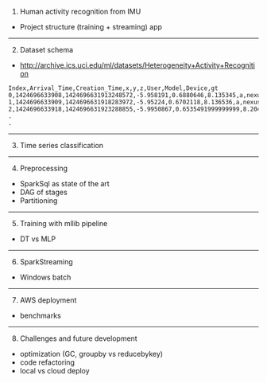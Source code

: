 1. Human activity recognition from IMU

- Project structure (training + streaming) app
___
2. Dataset schema

- http://archive.ics.uci.edu/ml/datasets/Heterogeneity+Activity+Recognition
```
Index,Arrival_Time,Creation_Time,x,y,z,User,Model,Device,gt
0,1424696633908,1424696631913248572,-5.958191,0.6880646,8.135345,a,nexus4,nexus4_1,stand
1,1424696633909,1424696631918283972,-5.95224,0.6702118,8.136536,a,nexus4,nexus4_1,stand
2,1424696633918,1424696631923288855,-5.9950867,0.6535491999999999,8.204376,a,nexus4,nexus4_1,stand
.
.
```
___
3. Time series classification
___
4. Preprocessing

- SparkSql as state of the art
- DAG of stages
- Partitioning
___
5. Training with mllib pipeline
- DT vs MLP
___
6. SparkStreaming

- Windows batch
___
7. AWS deployment
- benchmarks
___
8. Challenges and future development
- optimization (GC, groupby vs reducebykey)
- code refactoring
- local vs cloud deploy